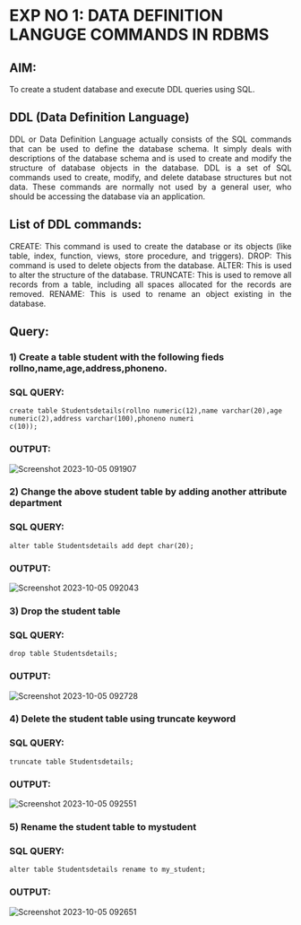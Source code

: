 # EXP NO 1: DATA DEFINITION LANGUGE COMMANDS IN RDBMS

## AIM:
To create a student database and execute DDL queries using SQL.


## DDL (Data Definition Language)
<div align="justify">
DDL or Data Definition Language actually consists of the SQL commands that can be used to define the database schema. It simply deals with descriptions of the database schema and is used to create and modify the structure of database objects in the database. DDL is a set of SQL commands used to create, modify, and delete database structures but not data. These commands are normally not used by a general user, who should be accessing the database via an application.
</div>
 
## List of DDL commands: 
<div align="justify">
CREATE: This command is used to create the database or its objects (like table, index, function, views, store procedure, and triggers).
DROP: This command is used to delete objects from the database.
ALTER: This is used to alter the structure of the database.
TRUNCATE: This is used to remove all records from a table, including all spaces allocated for the records are removed.
RENAME: This is used to rename an object existing in the database.
</div>

## Query:
### 1) Create a table student with the following fieds rollno,name,age,address,phoneno.

### SQL QUERY: 
```
create table Studentsdetails(rollno numeric(12),name varchar(20),age numeric(2),address varchar(100),phoneno numeri
c(10));

```



### OUTPUT:
![Screenshot 2023-10-05 091907](https://github.com/dhivyapriyar/F2_DBMS/assets/119477552/27f7dac7-8f0b-4fb6-bfb0-cce7d8bef170)


### 2) Change the above student table by adding another attribute department

### SQL QUERY: 
```
alter table Studentsdetails add dept char(20);

```
### OUTPUT:
![Screenshot 2023-10-05 092043](https://github.com/dhivyapriyar/F2_DBMS/assets/119477552/8366f99d-c8cf-43d6-91be-3b1cc5b8f9ad)


### 3) Drop the student table


### SQL QUERY: 
 ```
drop table Studentsdetails;

```


### OUTPUT:

![Screenshot 2023-10-05 092728](https://github.com/dhivyapriyar/F2_DBMS/assets/119477552/b6fd287a-f80c-4b7e-9b5e-2624b6c90cd5)
### 4) Delete the student table using truncate keyword

### SQL QUERY: 

```
truncate table Studentsdetails;

```
### OUTPUT:
![Screenshot 2023-10-05 092551](https://github.com/dhivyapriyar/F2_DBMS/assets/119477552/e30e9d60-d6e8-4456-a8c9-39d50b6d6118)



### 5) Rename the student table to mystudent

### SQL QUERY: 

```
alter table Studentsdetails rename to my_student;

```

### OUTPUT:
![Screenshot 2023-10-05 092651](https://github.com/dhivyapriyar/F2_DBMS/assets/119477552/597d87cb-1af4-4bf6-87fc-c7e3a9b4327b)
